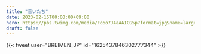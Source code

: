 ```yaml
---
title: "音いたち"
date: 2023-02-15T00:00:00+09:00
hero: https://pbs.twimg.com/media/Fo6o7J4aAAICG5p?format=jpg&name=large
draft: false
---
```


{{< tweet user="BREIMEN_JP" id="1625437846302777344" >}}
